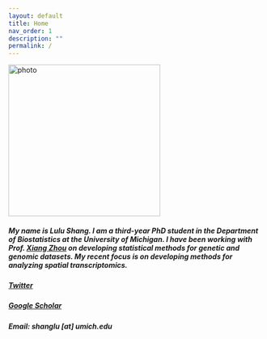 ```yaml
---
layout: default
title: Home
nav_order: 1
description: ""
permalink: /
---
```



<img align="top" src="/images/lulu.jpeg" alt="photo" width="300"/> 



##### My name is Lulu Shang. I am a third-year PhD student in the Department of Biostatistics at the University of Michigan. I have been working with Prof. [Xiang Zhou](http://xzlab.org) on developing statistical methods for genetic and genomic datasets. My recent focus is on developing methods for analyzing spatial transcriptomics.

##### [Twitter](https://twitter.com/shang_lulu)
##### [Google Scholar](https://scholar.google.com/citations?user=tkt5ZOYAAAAJ&hl=zh-CN&authuser=1)
##### Email: shanglu [at] umich.edu
